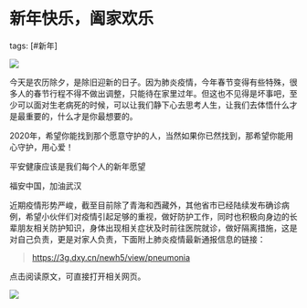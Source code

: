 # 新年快乐，阖家欢乐

tags: [#新年]

![](https://syske-pic-bed.oss-cn-hangzhou.aliyuncs.com/imgs/images/6371476869795312507137683.jpg)

今天是农历除夕，是除旧迎新的日子。因为肺炎疫情，今年春节变得有些特殊，很多人的春节行程不得不做出调整，只能待在家里过年。但这也不见得是坏事吧，至少可以面对生老病死的时候，可以让我们静下心去思考人生，让我们去体悟什么才是最重要的，什么才是你最想要的。

2020年，希望你能找到那个愿意守护的人，当然如果你已然找到，那希望你能用心守护，用心爱！

平安健康应该是我们每个人的新年愿望

福安中国，加油武汉

近期疫情形势严峻，截至目前除了青海和西藏外，其他省市已经陆续发布确诊病例，希望小伙伴们对疫情引起足够的重视，做好防护工作，同时也积极向身边的长辈朋友相关防护知识，身体出现相关症状及时前往医院就诊，做好隔离措施，这是对自己负责，更是对家人负责，下面附上肺炎疫情最新通报信息的链接：

> https://3g.dxy.cn/newh5/view/pneumonia

点击阅读原文，可直接打开相关网页。

![](https://syske-pic-bed.oss-cn-hangzhou.aliyuncs.com/imgs/images/image-20200124115642429.png)